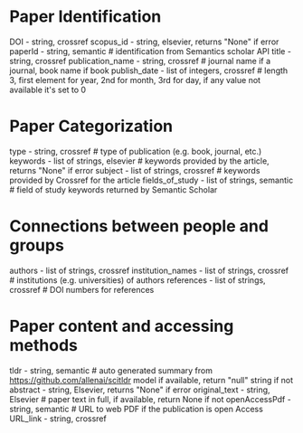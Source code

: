 # Paper Identification
DOI - string, crossref
scopus_id - string, elsevier, returns "None" if error
paperId - string, semantic  # identification from Semantics scholar API
title - string, crossref
publication_name - string, crossref  # journal name if a journal, book name if book
publish_date - list of integers, crossref  # length 3, first element for year, 2nd for month, 3rd for day, if any value not available it's set to 0

# Paper Categorization
type - string, crossref  # type of publication (e.g. book, journal, etc.)
keywords - list of strings, elsevier  # keywords provided by the article, returns "None" if error
subject - list of strings, crossref # keywords provided by Crossref for the article
fields_of_study - list of strings, semantic  # field of study keywords returned by Semantic Scholar

# Connections between people and groups
authors - list of strings, crossref
institution_names - list of strings, crossref # institutions (e.g. universities) of authors
references - list of strings, crossref  # DOI numbers for references

# Paper content and accessing methods
tldr - string, semantic  # auto generated summary from https://github.com/allenai/scitldr model if available, return "null" string if not
abstract - string, Elsevier, returns "None" if error
original_text - string, Elsevier # paper text in full, if available, return None if not
openAccessPdf - string, semantic  # URL to web PDF if the publication is open Access
URL_link - string, crossref

